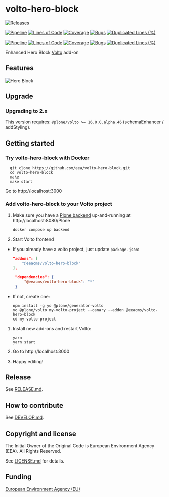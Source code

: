 # volto-hero-block

[![Releases](https://img.shields.io/github/v/release/eea/volto-hero-block)](https://github.com/eea/volto-hero-block/releases)

[![Pipeline](https://ci.eionet.europa.eu/buildStatus/icon?job=volto-addons%2Fvolto-hero-block%2Fmaster&subject=master)](https://ci.eionet.europa.eu/view/Github/job/volto-addons/job/volto-hero-block/job/master/display/redirect)
[![Lines of Code](https://sonarqube.eea.europa.eu/api/project_badges/measure?project=volto-hero-block-master&metric=ncloc)](https://sonarqube.eea.europa.eu/dashboard?id=volto-hero-block-master)
[![Coverage](https://sonarqube.eea.europa.eu/api/project_badges/measure?project=volto-hero-block-master&metric=coverage)](https://sonarqube.eea.europa.eu/dashboard?id=volto-hero-block-master)
[![Bugs](https://sonarqube.eea.europa.eu/api/project_badges/measure?project=volto-hero-block-master&metric=bugs)](https://sonarqube.eea.europa.eu/dashboard?id=volto-hero-block-master)
[![Duplicated Lines (%)](https://sonarqube.eea.europa.eu/api/project_badges/measure?project=volto-hero-block-master&metric=duplicated_lines_density)](https://sonarqube.eea.europa.eu/dashboard?id=volto-hero-block-master)

[![Pipeline](https://ci.eionet.europa.eu/buildStatus/icon?job=volto-addons%2Fvolto-hero-block%2Fdevelop&subject=develop)](https://ci.eionet.europa.eu/view/Github/job/volto-addons/job/volto-hero-block/job/develop/display/redirect)
[![Lines of Code](https://sonarqube.eea.europa.eu/api/project_badges/measure?project=volto-hero-block-develop&metric=ncloc)](https://sonarqube.eea.europa.eu/dashboard?id=volto-hero-block-develop)
[![Coverage](https://sonarqube.eea.europa.eu/api/project_badges/measure?project=volto-hero-block-develop&metric=coverage)](https://sonarqube.eea.europa.eu/dashboard?id=volto-hero-block-develop)
[![Bugs](https://sonarqube.eea.europa.eu/api/project_badges/measure?project=volto-hero-block-develop&metric=bugs)](https://sonarqube.eea.europa.eu/dashboard?id=volto-hero-block-develop)
[![Duplicated Lines (%)](https://sonarqube.eea.europa.eu/api/project_badges/measure?project=volto-hero-block-develop&metric=duplicated_lines_density)](https://sonarqube.eea.europa.eu/dashboard?id=volto-hero-block-develop)

Enhanced Hero Block [Volto](https://github.com/plone/volto) add-on

## Features

![Hero Block](https://github.com/eea/volto-hero-block/raw/master/docs/volto-hero-block.gif)

## Upgrade

### Upgrading to 2.x

This version requires: `@plone/volto >= 16.0.0.alpha.46` (schemaEnhancer / addStyling).

## Getting started

### Try volto-hero-block with Docker

      git clone https://github.com/eea/volto-hero-block.git
      cd volto-hero-block
      make
      make start

Go to http://localhost:3000

### Add volto-hero-block to your Volto project

1. Make sure you have a [Plone backend](https://plone.org/download) up-and-running at http://localhost:8080/Plone

   ```Bash
   docker compose up backend
   ```

1. Start Volto frontend

- If you already have a volto project, just update `package.json`:

  ```JSON
  "addons": [
      "@eeacms/volto-hero-block"
  ],

   "dependencies": {
       "@eeacms/volto-hero-block": "*"
   }
   ```

- If not, create one:

   ```
   npm install -g yo @plone/generator-volto
   yo @plone/volto my-volto-project --canary --addon @eeacms/volto-hero-block
   cd my-volto-project
   ```

1. Install new add-ons and restart Volto:

   ```
   yarn
   yarn start
   ```

1. Go to http://localhost:3000

1. Happy editing!

## Release

See [RELEASE.md](https://github.com/eea/volto-hero-block/blob/master/RELEASE.md).

## How to contribute

See [DEVELOP.md](https://github.com/eea/volto-hero-block/blob/master/DEVELOP.md).

## Copyright and license

The Initial Owner of the Original Code is European Environment Agency (EEA).
All Rights Reserved.

See [LICENSE.md](https://github.com/eea/volto-hero-block/blob/master/LICENSE.md) for details.

## Funding

[European Environment Agency (EU)](http://eea.europa.eu)
